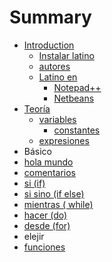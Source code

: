 # Summary

* [Introduction](README.md)
   * [Instalar latino](introduccion/instalar_latino.md)
   * [autores](autores.md)
   * [Latino en](latino_en.md)
       * [Notepad++](notepad++.md)
       * [Netbeans](netbeans.md)
* [Teoría](teoria.md)
   * [variables](variables.md)
       * [constantes](constantes.md)
   * [expresiones](expresiones.md)
* Básico
* [hola mundo](hola_mundo.md)
* [comentarios](comentarios.md)
* [si (if)](si_if.md)
* [si sino (if else)](si_sino_if_else.md)
* [mientras ( while)](mientras__while.md)
* [hacer (do)](hacer_do.md)
* [desde (for)](desde.md)
* elejir
* [funciones](funciones.md)

